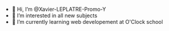 - 👋 Hi, I’m @Xavier-LEPLATRE-Promo-Y
- 👀 I’m interested in all new subjects
- 🌱 I’m currently learning web developement at O'Clock school


<!---
Xavier-LEPLATRE-Promo-Y/Xavier-LEPLATRE-Promo-Y is a ✨ special ✨ repository because its `README.md` (this file) appears on your GitHub profile.
You can click the Preview link to take a look at your changes.
--->
